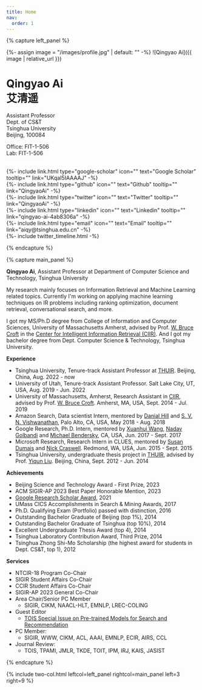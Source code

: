 ```yaml
---
title: Home
nav:
  order: 1
---
```




{% capture left_panel %}

{%- assign image = "/images/profile.jpg" | default: "" -%}
![Qingyao Ai]({{ image | relative_url }})
# Qingyao Ai<br/>艾清遥

<p class="center">


Assistant Professor<br/>
Dept. of CS&T<br/>
Tsinghua University<br/>
Beijing, 100084<br/>

Office: FIT-1-506<br/>
Lab: FIT-1-506<br/>

<br/>
{%- include link.html type="google-scholar" icon="" text="Google Scholar" tooltip="" link="UKqaI5IAAAAJ" -%}<br/>
{%- include link.html type="github" icon="" text="Github" tooltip="" link="QingyaoAi" -%}<br/>
{%- include link.html type="twitter" icon="" text="Twitter" tooltip="" link="QingyaoAi" -%}<br/>
{%- include link.html type="linkedin" icon="" text="Linkedin" tooltip="" link="qingyao-ai-4ab8306a" -%}<br/>
{%- include link.html type="email" icon="" text="Email" tooltip="" link="aiqy@tsinghua.edu.cn" -%}<br/>
{%- include twitter_timeline.html -%}
</p>

{% endcapture %}

{% capture main_panel %}


**Qingyao Ai**, Assistant Professor at Department of Computer Science and Technology, Tsinghua University

My research mainly focuses on Information Retrieval and Machine Learning related topics. Currently I'm working on applying machine learning techniques on IR problems including ranking optimization, document retrieval, conversational search, and more. 

I got my MS/Ph.D degree from College of Information and Computer Sciences, University of Massachusetts Amherst, advised by Prof. [W. Bruce Croft](http://ciir.cs.umass.edu/croft) in the [Center for Intelligent Information Retrieval (CIIR)](http://ciir.cs.umass.edu/). And I got my bachelor degree from Dept. Computer Science & Technology, Tsinghua University. 



**Experience**

- Tsinghua University, Tenure-track Assistant Professor at [THUIR](http://ai.thuir.cn/). Beijing, China, Aug. 2022 - now
- University of Utah, Tenure-track Assistant Professor. Salt Lake City, UT, USA, Aug. 2019 - Jun. 2022
- University of Massachusetts, Amherst, Research Assistant in [CIIR](http://ciir.cs.umass.edu/), advised by Prof. [W. Bruce Croft](http://ciir.cs.umass.edu/croft). Amherst, MA, USA, Sept. 2014 - Jul. 2019
- Amazon Search, Data scientist Intern, mentored by [Danial Hill](http://www.danielnhill.com/) and [S. V. N. Vishwanathan](https://www.stat.purdue.edu/~vishy/main.html), Palo Alto, CA, USA, May 2018 - Aug. 2018
- Google Research, Ph.D. Intern, mentored by [Xuanhui Wang](https://research.google/people/XuanhuiWang/), [Nadav Golbandi](https://research.google/people/105605/) and [Michael Bendersky](http://bendersky.github.io/), CA, USA, Jun. 2017 - Sept. 2017
- Microsoft Research, Research Intern in CLUES, mentored by [Susan Dumais](http://susandumais.com/) and [Nick Craswell](https://www.microsoft.com/en-us/research/people/nickcr/). Redmond, WA, USA,  Jun. 2015 - Sept. 2015
- Tsinghua University, undergraduate thesis project in [THUIR](http://ai.thuir.cn/), advised by Prof. [Yiqun Liu](http://www.thuir.cn/group/~YQLiu/). Beijing, China, Sept. 2012 - Jun. 2014



**Achievements**
- Beijing Science and Technology Award - First Prize, 2023
- ACM SIGIR-AP 2023 Best Paper Honorable Mention, 2023
- [Google Research Scholar Award](https://ai.googleblog.com/2021/04/announcing-2021-research-scholar.html), 2021
- UMass CICS Accomplishments in Search & Mining Awards, 2017
- Ph.D. Qualifying Exam (Portfolio) passed with distinction, 2016
- Outstanding Bachelor Graduate of Beijing (top 1%), 2014
- Outstanding Bachelor Graduate of Tsinghua (top 10%), 2014
- Excellent Undergraduate Thesis Award (top 4), 2014
- Tsinghua Laboratory Contribution Award, Third Prize, 2014
- Tsinghua Zhong Shi-Mo Scholarship (the highest award for students in Dept. CS&T, top 1), 2012



**Services**
- NTCIR-18 Program Co-Chair
- SIGIR Student Affairs Co-Chair
- CCIR Student Affairs Co-Chair
- SIGIR-AP 2023 General Co-Chair
- Area Chair/Senior PC Member
  - SIGIR, CIKM, NAACL-HLT, EMNLP, LREC-COLING 
- Guest Editor
  - [TOIS Special Issue on Pre-trained Models for Search and Recommendation](https://dl.acm.org/journal/tois/calls-for-papers)
- PC Member: 
  - SIGIR, WWW, CIKM, ACL, AAAI, EMNLP, ECIR, AIRS, CCL
- Journal Review: 
  - TOIS, TPAMI, JMLR, TKDE, TOIT, IPM, IRJ, KAIS, JASIST

{% endcapture %}

{% include two-col.html leftcol=left_panel rightcol=main_panel left=3 right=9 %}
